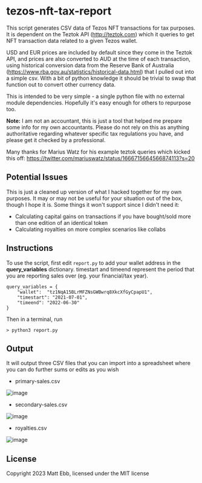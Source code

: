 # tezos-nft-tax-report
This script generates CSV data of Tezos NFT transactions for tax purposes. It is dependent on the Teztok API (http://teztok.com) which it queries to get NFT transaction data related to a given Tezos wallet.

USD and EUR prices are included by default since they come in the Teztok API, and prices are also converted to AUD at the time of each transaction, using historical conversion data from the Reserve Bank of Australia (https://www.rba.gov.au/statistics/historical-data.html) that I pulled out into a simple csv. With a bit of python knowledge it should be trivial to swap that function out to convert other currency data. 

This is intended to be very simple - a single python file with no external module dependencies. Hopefully it's easy enough for others to repurpose too.

**Note:** I am not an accountant, this is just a tool that helped me prepare some info for my own accountants. Please do not rely on this as anything authoritative regarding whatever specific tax regulations you have, and please get it checked by a professional.

Many thanks for Marius Watz for his example teztok queries which kicked this off:
https://twitter.com/mariuswatz/status/1666715664566874113?s=20

## Potential Issues
This is just a cleaned up version of what I hacked together for my own purposes. It may or may not be useful for your situation out of the box, though I hope it is. Some things it won't support since I didn't need it:
- Calculating capital gains on transactions if you have bought/sold more than one edition of an identical token
- Calculating royalties on more complex scenarios like collabs

## Instructions
To use the script, first edit `report.py` to add your wallet address in the **query_variables** dictionary. timestart and timeend represent the period that you are reporting sales over (eg. your financial/tax year). 
```
query_variables = {
	"wallet":  "tz1NqA15BLrMFZNsGWBwrq8XkcXfGyCpapU1",
	"timestart": "2021-07-01",
	"timeend": "2022-06-30"
}
```

Then in a terminal, run
```
> python3 report.py
```

## Output
It will output three CSV files that you can import into a spreadsheet where you can do further sums or edits as you wish

- primary-sales.csv

![image](https://github.com/mattebb/tezos-nft-tax-report/assets/1897197/3bf7f087-d955-4018-9e39-7022722bbc4d)
 
- secondary-sales.csv

![image](https://github.com/mattebb/tezos-nft-tax-report/assets/1897197/754ace3d-ed5f-4535-b678-d97899977396)

- royalties.csv

![image](https://github.com/mattebb/tezos-nft-tax-report/assets/1897197/ba967153-d34c-469f-8597-3532c7b9a66d)

## License
Copyright 2023 Matt Ebb, licensed under the MIT license
